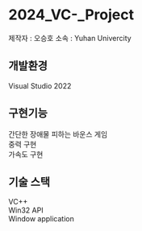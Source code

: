 # 2024_VC-_Project
제작자 : 오승호
소속 : Yuhan Univercity


## 개발환경
Visual Studio 2022


## 구현기능
간단한 장애물 피하는 바운스 게임<br>
중력 구현<br>
가속도 구현<br>

## 기술 스택
VC++<br>
Win32 API<br>
Window application<br>